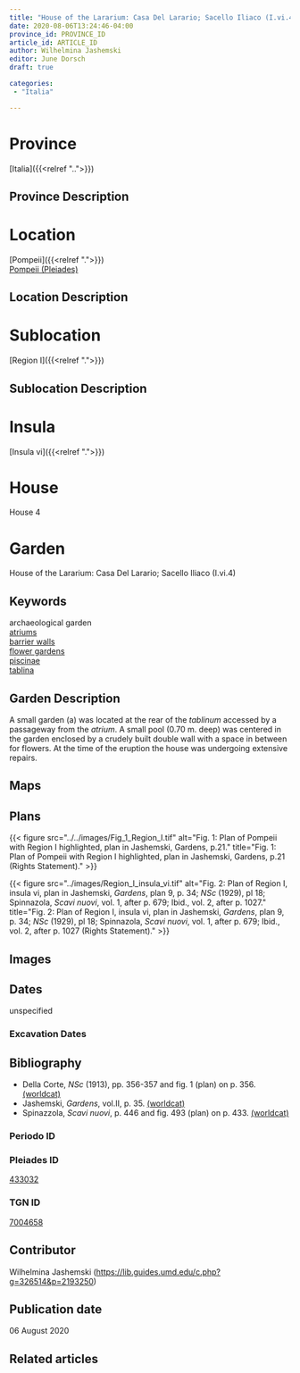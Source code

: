 ```yaml
---
title: "House of the Lararium: Casa Del Larario; Sacello Iliaco (I.vi.4)"
date: 2020-08-06T13:24:46-04:00
province_id: PROVINCE_ID
article_id: ARTICLE_ID
author: Wilhelmina Jashemski
editor: June Dorsch
draft: true

categories:
 - "Italia"

---
```


# Province

[Italia]({{<relref "..">}})

## Province Description

<!-- DESCRIPTION -->


# Location

[Pompeii]({{<relref ".">}}) \
[Pompeii (Pleiades)](https://pleiades.stoa.org/places/433032)

## Location Description

<!-- LEAVE THIS BLANK FOR NOW -->

# Sublocation

[Region I]({{<relref ".">}})

## Sublocation Description

<!-- DESCRIPTION -->

# Insula

[Insula vi]({{<relref ".">}})

# House

House 4

# Garden

House of the Lararium: Casa Del Larario; Sacello Iliaco (I.vi.4)

## Keywords

archaeological garden \
[atriums](http://vocab.getty.edu/page/aat/300004097) \
[barrier walls](http://vocab.getty.edu/page/aat/300419302) \
[flower gardens](http://vocab.getty.edu/page/aat/300008135) \
[piscinae]( http://vocab.getty.edu/page/aat/300375619) \
[tablina](http://vocab.getty.edu/page/aat/300004180)

## Garden Description

A small garden (a) was located at the rear of the *tablinum* accessed by a passageway from the *atrium*. A small pool (0.70 m. deep) was centered in the garden enclosed by a crudely built double wall with a space in between for flowers. At the time of the eruption the house was undergoing extensive repairs.

## Maps

<!--
OLD WAY (DO NOT USE)
![alt_text](../../images/image_name.ext)
*CAPTION*

NEW WAY ↓↓↓↓
{{< figure src="../../images/image_name.ext" alt="ALT_TEXT" title="CAPTION" >}}
-->

## Plans

{{< figure src="../../images/Fig_1_Region_I.tif" alt="Fig. 1: Plan of Pompeii with Region I highlighted, plan in Jashemski, Gardens, p.21." title="Fig. 1: Plan of Pompeii with Region I highlighted, plan in Jashemski, Gardens, p.21 (Rights Statement)." >}}

{{< figure src="../images/Region_I_insula_vi.tif" alt="Fig. 2: Plan of Region I, insula vi, plan in Jashemski, *Gardens*, plan 9, p. 34; *NSc* (1929), pl 18; Spinnazola, *Scavi nuovi*, vol. 1, after p. 679; Ibid., vol. 2, after p. 1027." title="Fig. 2: Plan of Region I, insula vi, plan in Jashemski, *Gardens*, plan 9, p. 34; *NSc* (1929), pl 18; Spinnazola, *Scavi nuovi*, vol. 1, after p. 679; Ibid., vol. 2, after p. 1027 (Rights Statement)." >}}

## Images


## Dates

unspecified

### Excavation Dates


## Bibliography

* Della Corte, *NSc* (1913), pp. 356-357 and fig. 1 (plan) on p. 356. [(worldcat)](http://www.worldcat.org/oclc/859831184)
* Jashemski, *Gardens*, vol.II, p. 35. [(worldcat)](http://www.worldcat.org/oclc/921816405)
* Spinazzola, *Scavi nuovi*, p. 446 and fig. 493 (plan) on p. 433. [(worldcat)](http://www.worldcat.org/oclc/883858580)

### Periodo ID

<!-- [PERIODO_ID](https://pleiades.stoa.org/places/PLEIADES_ID) -->

### Pleiades ID

[433032](https://pleiades.stoa.org/places/433032)

### TGN ID

[7004658](http://vocab.getty.edu/page/tgn/7004658)

## Contributor

Wilhelmina Jashemski (https://lib.guides.umd.edu/c.php?g=326514&p=2193250)

## Publication date

06 August 2020

## Related articles

<!-- Links to other related articles. Leave blank for now -->
